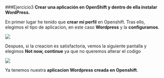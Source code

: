 ###Ejercicio3
**Crear una aplicación en OpenShift y dentro de ella instalar WordPress.**

En primer lugar he tenido que **crear mi perfil** en Openshift.
Tras ello, elegimos el tipo de aplicacion, en este caso **Wordpress** y la **configuramos**.

![](./img/3.1.png)

Despues, si la creacion es satisfactoria, vemos la siguiente pantalla y elegimos **Not now, continue** ya que no queremos alterar el codigo

![](./img/3.2.png)

Ya tenemos nuestra **aplicacion Wordpress creada en Openshift**.
